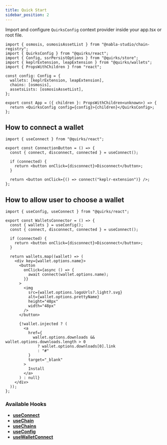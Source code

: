 ```yaml
---
title: Quick Start
sidebar_position: 2
---
```


Import and configure `QuirksConfig` context provider inside your app.tsx or root file.

```tsx
import { osmosis, osmosisAssetList } from "@nabla-studio/chain-registry";
import { QuirksConfig } from "@quirks/react";
import { Config, ssrPersistOptions } from "@quirks/store";
import { keplrExtension, leapExtension } from "@quirks/wallets";
import { PropsWithChildren } from "react";

const config: Config = {
  wallets: [keplrExtension, leapExtension],
  chains: [osmosis],
  assetsLists: [osmosisAssetList],
};

export const App = ({ children }: PropsWithChildren<unknown>) => {
  return <QuirksConfig config={config}>{children}</QuirksConfig>;
};
```

## How to connect a wallet

```tsx
import { useConnect } from "@quirks/react";

export const ConnectionButton = () => {
  const { connect, disconnect, connected } = useConnect();

  if (connected) {
    return <button onClick={disconnect}>Disconnect</button>;
  }

  return <button onClick={() => connect("keplr-extension")} />;
};
```

## How to allow user to choose a wallet

```tsx
import { useConfig, useConnect } from "@quirks/react";

export const WalletsConnector = () => {
  const { wallets } = useConfig();
  const { connect, disconnect, connected } = useConnect();

  if (connected) {
    return <button onClick={disconnect}>Disconnect</button>;
  }

  return wallets.map((wallet) => (
    <div key={wallet.options.name}>
      <button
        onClick={async () => {
          await connect(wallet.options.name);
        }}
      >
        <img
          src={wallet.options.logoUrls?.light?.svg}
          alt={wallet.options.prettyName}
          height="48px"
          width="48px"
        />
      </button>

      {!wallet.injected ? (
        <a
          href={
            wallet.options.downloads && wallet.options.downloads.length > 0
              ? wallet.options.downloads[0].link
              : "#"
          }
          target="_blank"
        >
          Install
        </a>
      ) : null}
    </div>
  ));
};
```

### Available Hooks

- **[useConnect](./hooks/use-connect)**
- **[useChain](./hooks/use-hain)**
- **[useChains](./hooks/use-chains)**
- **[useConfig](./hooks/use-config)**
- **[useWalletConnect](./hooks/use-wallet-connect)**
